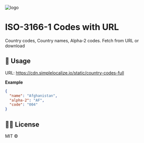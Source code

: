 ![logo](https://i.imgur.com/XWFdZ45.png)

# ISO-3166-1 Codes with URL

Country codes, Country names, Alpha-2 codes. Fetch from URL or download

## 🚀 Usage

URL: https://cdn.simplelocalize.io/static/country-codes-full

**Example**

```json
{ 
  "name": "Afghanistan",
  "alpha-2": "AF",
  "code": "004"
}
```


## 👩‍⚖️ License

MIT © 
